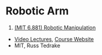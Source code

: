 # Robotic Arm
1. [(MIT 6.881) Robotic Manipulation]()
  - [Video Lectures](https://www.youtube.com/playlist?list=PLJ1irQf_w7MGYqbTmOKdE0CgVSQThfzVI), [Course Website](http://manipulation.csail.mit.edu/)
  - MIT, Russ Tedrake
